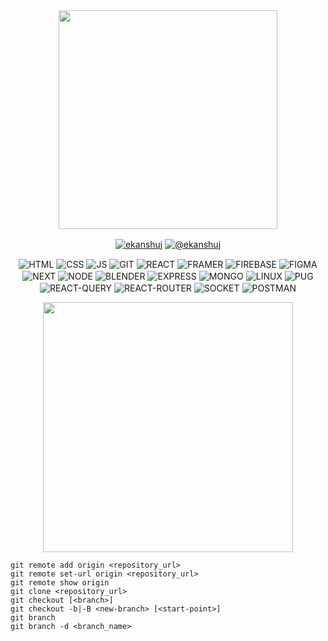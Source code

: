<div id="header" align="center">
  <img src="https://media.giphy.com/media/Y1nuY3lRUb62A/giphy.gif" width="350"/>
</div>

<p align="center">
<a href="https://linkedin.com/in/ekanshuj" target="blank"><img align="center" src="https://img.shields.io/badge/linkedin-%230077B5.svg?style=for-the-badge&logo=linkedin&logoColor=white" alt="ekanshuj" /></a>
<a href="https://hashnode.com/@ekanshuj" target="blank"><img align="center" src="https://img.shields.io/badge/Hashnode-2962FF?style=for-the-badge&logo=hashnode&logoColor=white" alt="@ekanshuj" /></a>
</p>

<p align="center"> 
  <img align="center" src="https://img.shields.io/badge/html5-%23E34F26.svg?style=for-the-badge&logo=html5&logoColor=white" alt="HTML" />
  <img align="center" src="https://img.shields.io/badge/css3-%231572B6.svg?style=for-the-badge&logo=css3&logoColor=white" alt="CSS" />
  <img align="center" src="https://img.shields.io/badge/javascript-%23323330.svg?style=for-the-badge&logo=javascript&logoColor=%23F7DF1E" alt="JS" />
  <img align="center" src="https://img.shields.io/badge/git-%23F05033.svg?style=for-the-badge&logo=git&logoColor=white)" alt="GIT" />
  <img align="center" src="https://img.shields.io/badge/react-%2320232a.svg?style=for-the-badge&logo=react&logoColor=%2361DAFB" alt="REACT" />
  <img align="center" src="https://img.shields.io/badge/Framer-black?style=for-the-badge&logo=framer&logoColor=blue" alt="FRAMER" />
  <img align="center" src="https://img.shields.io/badge/firebase-a08021?style=for-the-badge&logo=firebase&logoColor=ffcd34" alt="FIREBASE" />
  <img align="center" src="https://img.shields.io/badge/figma-%23F24E1E.svg?style=for-the-badge&logo=figma&logoColor=white" alt="FIGMA" />
  <img align="center" src="https://img.shields.io/badge/Next-black?style=for-the-badge&logo=next.js&logoColor=white" alt="NEXT" />
  <img align="center" src="https://img.shields.io/badge/node.js-6DA55F?style=for-the-badge&logo=node.js&logoColor=white" alt="NODE" />
  <img align="center" src="https://img.shields.io/badge/blender-%23F5792A.svg?style=for-the-badge&logo=blender&logoColor=white" alt="BLENDER" />
  <img align="center" src="https://img.shields.io/badge/express.js-%23404d59.svg?style=for-the-badge&logo=express&logoColor=%2361DAFB" alt="EXPRESS" />
  <img align="center" src="https://img.shields.io/badge/MongoDB-%234ea94b.svg?style=for-the-badge&logo=mongodb&logoColor=white" alt="MONGO" />
  <img align="center" src="https://img.shields.io/badge/Linux-FCC624?style=for-the-badge&logo=linux&logoColor=black" alt="LINUX" />
  <img align="center" src="https://img.shields.io/badge/Pug-FFF?style=for-the-badge&logo=pug&logoColor=A86454" alt="PUG" />
  <img align="center" src="https://img.shields.io/badge/-React%20Query-FF4154?style=for-the-badge&logo=react%20query&logoColor=white" alt="REACT-QUERY" />
  <img align="center" src="https://img.shields.io/badge/React_Router-CA4245?style=for-the-badge&logo=react-router&logoColor=white" alt="REACT-ROUTER" />
  <img align="center" src="https://img.shields.io/badge/Socket.io-black?style=for-the-badge&logo=socket.io&badgeColor=010101" alt="SOCKET" />
  <img align="center" src="https://img.shields.io/badge/Postman-FF6C37?style=for-the-badge&logo=postman&logoColor=white" alt="POSTMAN" />
</p>
<div align="center">
   <img src="https://github-readme-stats.vercel.app/api/top-langs/?username=ekanshuj&layout=compact&theme=dark" width="400">
</div>

    git remote add origin <repository_url>
    git remote set-url origin <repository_url>
    git remote show origin
    git clone <repository_url>
    git checkout [<branch>]
    git checkout -b|-B <new-branch> [<start-point>]
    git branch
    git branch -d <branch_name>
    
